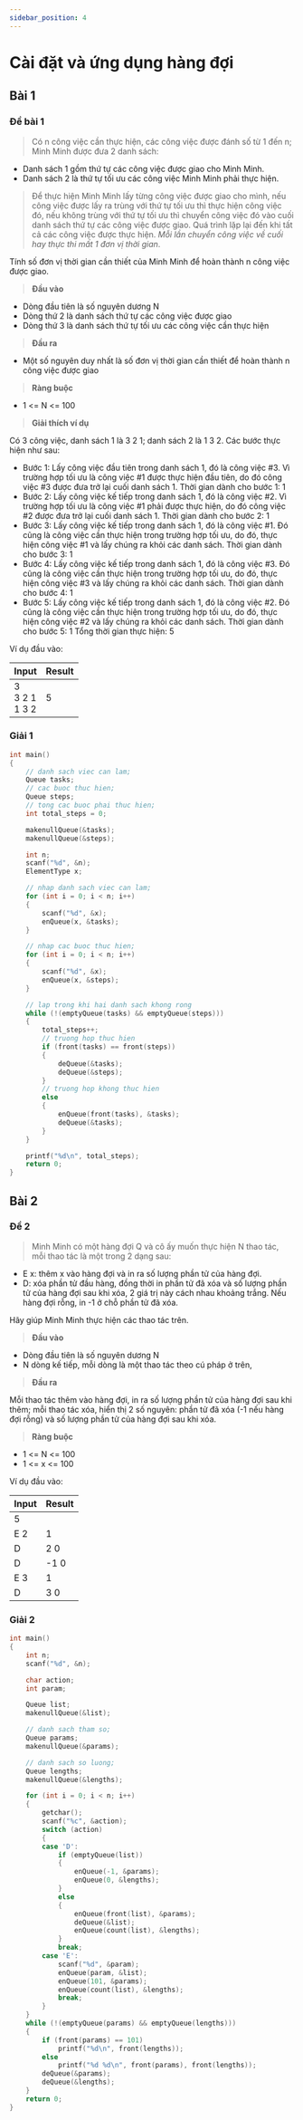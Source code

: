 ```yaml
---
sidebar_position: 4
---
```


# Cài đặt và ứng dụng hàng đợi

## Bài 1

### Đề bài 1

> Có n công việc cần thực hiện, các công việc được đánh số từ 1 đến n; Minh Minh được đưa 2 danh sách:

- Danh sách 1 gồm thứ tự các công việc được giao cho Minh Minh.
- Danh sách 2 là thứ tự tối ưu các công việc Minh Minh phải thực hiện.

> Để thực hiện Minh Minh lấy từng công việc được giao cho mình, nếu công việc được lấy ra trùng với thứ tự tối ưu thì thực hiện công việc đó, nếu không trùng với thứ tự tối ưu thì chuyển công việc đó vào cuối danh sách thứ tự các công việc được giao. Quá trình lặp lại đến khi tất cả các công việc được thực hiện. _Mỗi lần chuyển công việc về cuối hay thực thi mất 1 đơn vị thời gian_.

Tính số đơn vị thời gian cần thiết của Minh Minh để hoàn thành n công việc được giao.

> **Đầu vào**

- Dòng đầu tiên là số nguyên dương N
- Dòng thứ 2 là danh sách thứ tự các công việc được giao
- Dòng thứ 3 là danh sách thứ tự tối ưu các công việc cần thực hiện

> **Đầu ra**

- Một số nguyên duy nhất là số đơn vị thời gian cần thiết để hoàn thành n công việc được giao

> **Ràng buộc**

- 1 <= N <= 100

> **Giải thích ví dụ**

Có 3 công việc, danh sách 1 là 3 2 1; danh sách 2 là 1 3 2. Các bước thực hiện như sau:

- Bước 1: Lấy công việc đầu tiên trong danh sách 1, đó là công việc #3. Vì trường hợp tối ưu là công việc #1 được thực hiện đầu tiên, do đó công việc #3 được đưa trở lại cuối danh sách 1. Thời gian dành cho bước 1: 1
- Bước 2: Lấy công việc kế tiếp trong danh sách 1, đó là công việc #2. Vì trường hợp tối ưu là công việc #1 phải được thực hiện, do đó công việc #2 được đưa trở lại cuối danh sách 1. Thời gian dành cho bước 2: 1
- Bước 3: Lấy công việc kế tiếp trong danh sách 1, đó là công việc #1. Đó cũng là công việc cần thực hiện trong trường hợp tối ưu, do đó, thực hiện công việc #1 và lấy chúng ra khỏi các danh sách. Thời gian dành cho bước 3: 1
- Bước 4: Lấy công việc kế tiếp trong danh sách 1, đó là công việc #3. Đó cũng là công việc cần thực hiện trong trường hợp tối ưu, do đó, thực hiện công việc #3 và lấy chúng ra khỏi các danh sách. Thời gian dành cho bước 4: 1
- Bước 5: Lấy công việc kế tiếp trong danh sách 1, đó là công việc #2. Đó cũng là công việc cần thực hiện trong trường hợp tối ưu, do đó, thực hiện công việc #2 và lấy chúng ra khỏi các danh sách. Thời gian dành cho bước 5: 1
  Tổng thời gian thực hiện: 5

Ví dụ đầu vào:

| Input                 | Result |
| --------------------- | ------ |
| 3<br/>3 2 1<br/>1 3 2 | 5      |

### Giải 1

```c
int main()
{
    // danh sach viec can lam;
    Queue tasks;
    // cac buoc thuc hien;
    Queue steps;
    // tong cac buoc phai thuc hien;
    int total_steps = 0;

    makenullQueue(&tasks);
    makenullQueue(&steps);

    int n;
    scanf("%d", &n);
    ElementType x;

    // nhap danh sach viec can lam;
    for (int i = 0; i < n; i++)
    {
        scanf("%d", &x);
        enQueue(x, &tasks);
    }

    // nhap cac buoc thuc hien;
    for (int i = 0; i < n; i++)
    {
        scanf("%d", &x);
        enQueue(x, &steps);
    }

    // lap trong khi hai danh sach khong rong
    while (!(emptyQueue(tasks) && emptyQueue(steps)))
    {
        total_steps++;
        // truong hop thuc hien
        if (front(tasks) == front(steps))
        {
            deQueue(&tasks);
            deQueue(&steps);
        }
        // truong hop khong thuc hien
        else
        {
            enQueue(front(tasks), &tasks);
            deQueue(&tasks);
        }
    }

    printf("%d\n", total_steps);
    return 0;
}
```

## Bài 2

### Đề 2

> Minh Minh có một hàng đợi Q và cô ấy muốn thực hiện N thao tác, mỗi thao tác là một trong 2 dạng sau:

- E x: thêm x vào hàng đợi và in ra số lượng phần tử của hàng đợi.
- D: xóa phần tử đầu hàng, đồng thời in phần tử đã xóa và số lượng phần tử của hàng đợi sau khi xóa, 2 giá trị này cách nhau khoảng trắng. Nếu hàng đợi rỗng, in -1 ở chỗ phần tử đã xóa.

Hãy giúp Minh Minh thực hiện các thao tác trên.

> **Đầu vào**

- Dòng đầu tiên là số nguyên dương N
- N dòng kế tiếp, mỗi dòng là một thao tác theo cú pháp ở trên,

> **Đầu ra**

Mỗi thao tác thêm vào hàng đợi, in ra số lượng phần tử của hàng đợi sau khi thêm; mỗi thao tác xóa, hiển thị 2 số nguyên: phần tử đã xóa (-1 nếu hàng đợi rỗng) và số lượng phần tử của hàng đợi sau khi xóa.

> **Ràng buộc**

- 1 <= N <= 100
- 1 <= x <= 100

Ví dụ đầu vào:

| Input | Result |
| ----- | ------ |
| 5     |        |
| E 2   | 1      |
| D     | 2 0    |
| D     | -1 0   |
| E 3   | 1      |
| D     | 3 0    |

### Giải 2

```c
int main()
{
    int n;
    scanf("%d", &n);

    char action;
    int param;

    Queue list;
    makenullQueue(&list);

    // danh sach tham so;
    Queue params;
    makenullQueue(&params);

    // danh sach so luong;
    Queue lengths;
    makenullQueue(&lengths);

    for (int i = 0; i < n; i++)
    {
        getchar();
        scanf("%c", &action);
        switch (action)
        {
        case 'D':
            if (emptyQueue(list))
            {
                enQueue(-1, &params);
                enQueue(0, &lengths);
            }
            else
            {
                enQueue(front(list), &params);
                deQueue(&list);
                enQueue(count(list), &lengths);
            }
            break;
        case 'E':
            scanf("%d", &param);
            enQueue(param, &list);
            enQueue(101, &params);
            enQueue(count(list), &lengths);
            break;
        }
    }
    while (!(emptyQueue(params) && emptyQueue(lengths)))
    {
        if (front(params) == 101)
            printf("%d\n", front(lengths));
        else
            printf("%d %d\n", front(params), front(lengths));
        deQueue(&params);
        deQueue(&lengths);
    }
    return 0;
}
```

